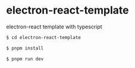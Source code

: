 # electron-react-template
electron-react template with typescript


```zsh
$ cd electron-react-template

$ pnpm install

$ pnpm run dev
```
